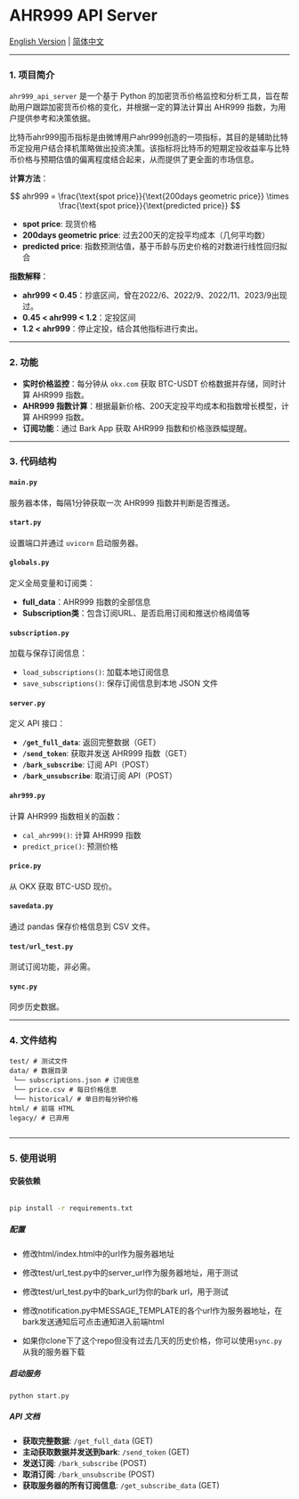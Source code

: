 # AHR999 API Server

[English Version](https://github.com/BiaWei/ahr999_api_server/blob/main/README.md) | [简体中文](https://github.com/BiaWei/ahr999_api_server/blob/main/README.zh.md)

---

### 1. 项目简介

`ahr999_api_server` 是一个基于 Python 的加密货币价格监控和分析工具，旨在帮助用户跟踪加密货币价格的变化，并根据一定的算法计算出 AHR999 指数，为用户提供参考和决策依据。

比特币ahr999囤币指标是由微博用户ahr999创造的一项指标，其目的是辅助比特币定投用户结合择机策略做出投资决策。该指标将比特币的短期定投收益率与比特币价格与预期估值的偏离程度结合起来，从而提供了更全面的市场信息。

**计算方法**：

$$
ahr999 = \frac{\text{spot price}}{\text{200days geometric price}} \times \frac{\text{spot price}}{\text{predicted price}}
$$

- **spot price**: 现货价格
- **200days geometric price**: 过去200天的定投平均成本（几何平均数）
- **predicted price**: 指数预测估值，基于币龄与历史价格的对数进行线性回归拟合

**指数解释**：
- **ahr999 < 0.45**：抄底区间，曾在2022/6、2022/9、2022/11、2023/9出现过。
- **0.45 < ahr999 < 1.2**：定投区间
- **1.2 < ahr999**：停止定投，结合其他指标进行卖出。

---

### 2. 功能

- **实时价格监控**：每分钟从 `okx.com` 获取 BTC-USDT 价格数据并存储，同时计算 AHR999 指数。
- **AHR999 指数计算**：根据最新价格、200天定投平均成本和指数增长模型，计算 AHR999 指数。
- **订阅功能**：通过 Bark App 获取 AHR999 指数和价格涨跌幅提醒。

---

### 3. 代码结构

#### `main.py`
服务器本体，每隔1分钟获取一次 AHR999 指数并判断是否推送。

#### `start.py`
设置端口并通过 `uvicorn` 启动服务器。

#### `globals.py`
定义全局变量和订阅类：
- **full_data**：AHR999 指数的全部信息
- **Subscription类**：包含订阅URL、是否启用订阅和推送价格阈值等

#### `subscription.py`
加载与保存订阅信息：
- `load_subscriptions()`: 加载本地订阅信息
- `save_subscriptions()`: 保存订阅信息到本地 JSON 文件

#### `server.py`
定义 API 接口：
- **`/get_full_data`**: 返回完整数据（GET）
- **`/send_token`**: 获取并发送 AHR999 指数（GET）
- **`/bark_subscribe`**: 订阅 API（POST）
- **`/bark_unsubscribe`**: 取消订阅 API（POST）

#### `ahr999.py`
计算 AHR999 指数相关的函数：
- `cal_ahr999()`: 计算 AHR999 指数
- `predict_price()`: 预测价格

#### `price.py`
从 OKX 获取 BTC-USD 现价。

#### `savedata.py`
通过 pandas 保存价格信息到 CSV 文件。

#### `test/url_test.py`
测试订阅功能，非必需。

#### `sync.py`
同步历史数据。

---

### 4. 文件结构



```
test/ # 测试文件
data/ # 数据目录
 └── subscriptions.json # 订阅信息
 └── price.csv # 每日价格信息
 └── historical/ # 单日的每分钟价格
html/ # 前端 HTML
legacy/ # 已弃用
    
```

---


### 5. 使用说明

#### 安装依赖

```bash

pip install -r requirements.txt

```

##### 配置


- 修改html/index.html中的url作为服务器地址

- 修改test/url_test.py中的server_url作为服务器地址，用于测试

- 修改test/url_test.py中的bark_url为你的bark url，用于测试

- 修改notification.py中MESSAGE_TEMPLATE的各个url作为服务器地址，在bark发送通知后可点击通知进入前端html

- 如果你clone下了这个repo但没有过去几天的历史价格，你可以使用`sync.py`从我的服务器下载


##### 启动服务

```
python start.py
```

##### API 文档

- **获取完整数据**: `/get_full_data` (GET)
- **主动获取数据并发送到bark**: `/send_token` (GET)
- **发送订阅**: `/bark_subscribe` (POST)
- **取消订阅**: `/bark_unsubscribe` (POST)
- **获取服务器的所有订阅信息**: `/get_subscribe_data` (GET)



